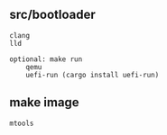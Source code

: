 

## src/bootloader
```
clang
lld

optional: make run
    qemu
    uefi-run (cargo install uefi-run)
```

## make image
```
mtools
```